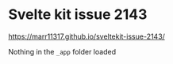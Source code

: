 # Svelte kit issue 2143

https://marr11317.github.io/sveltekit-issue-2143/

Nothing in the `_app` folder loaded
